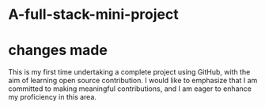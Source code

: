 # A-full-stack-mini-project
# changes made
<p>This is my first time undertaking a complete project using GitHub, with the aim of learning open source contribution. I would like to emphasize that I am committed to making meaningful contributions, and I am eager to enhance my proficiency in this area.</p> 
<br/>


